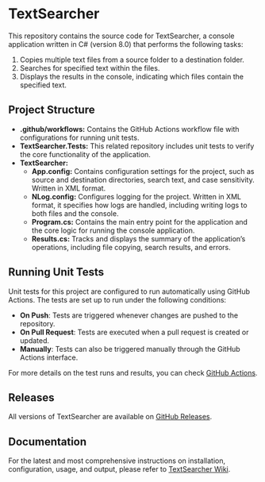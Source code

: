 # TextSearcher

This repository contains the source code for TextSearcher, a console application written in C# (version 8.0) that performs the following tasks:

1. Copies multiple text files from a source folder to a destination folder.
2. Searches for specified text within the files.
3. Displays the results in the console, indicating which files contain the specified text.

## Project Structure
- **.github/workflows:** Contains the GitHub Actions workflow file with configurations for running unit tests.
- **TextSearcher.Tests:** This related repository includes unit tests to verify the core functionality of the application.
- **TextSearcher:** 
	 - **App.config:** Contains configuration settings for the project, such as source and destination directories, search text, and case sensitivity. Written in XML format.
	 - **NLog.config:** Configures logging for the project. Written in XML format, it specifies how logs are handled, including writing logs to both files and the console.
	 - **Program.cs:** Contains the main entry point for the application and the core logic for running the console application.
	 - **Results.cs:** Tracks and displays the summary of the application’s operations, including file copying, search results, and errors.

## Running Unit Tests
Unit tests for this project are configured to run automatically using GitHub Actions. The tests are set up to run under the following conditions:
- **On Push**: Tests are triggered whenever changes are pushed to the repository.
- **On Pull Request**: Tests are executed when a pull request is created or updated.
- **Manually**: Tests can also be triggered manually through the GitHub Actions interface.

For more details on the test runs and results, you can check [GitHub Actions](https://github.com/Liska07/TextSearcher/actions).

## Releases
All versions of TextSearcher are available on [GitHub Releases](https://github.com/Liska07/TextSearcher/releases).

## Documentation
For the latest and most comprehensive instructions on installation, configuration, usage, and output, please refer to [TextSearcher Wiki](https://github.com/Liska07/TextSearcher/wiki).